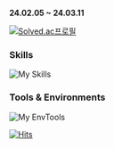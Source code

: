 **24.02.05 ~ 24.03.11**

[![Solved.ac프로필](http://mazassumnida.wtf/api/v2/generate_badge?boj=thinker99)](https://solved.ac/thinker99)



### Skills
![My Skills](https://skillicons.dev/icons?i=c,python,aws,bash)

### Tools & Environments
![My EnvTools](https://skillicons.dev/icons?i=clion,pycharm,vim,debian)


[![Hits](https://hits.seeyoufarm.com/api/count/incr/badge.svg?url=https%3A%2F%2Fgithub.com%2Fkitsune03k&count_bg=%23FF0000&title_bg=%23EEEEEE&icon=&icon_color=%23FFFFFF&title=hits&edge_flat=false)](https://hits.seeyoufarm.com)

